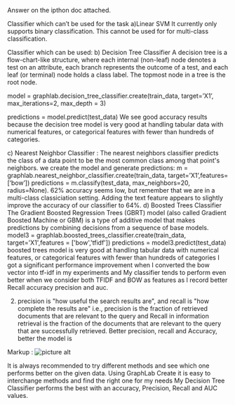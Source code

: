 

Answer on the ipthon doc attached.

Classifier which can’t be used for the task
a)Linear SVM 
It currently only supports binary classification. This cannot be used for for multi-class classification.

Classifier which can be used:
b) Decision Tree Classifier
A decision tree is a flow-chart-like structure, where each internal (non-leaf) node denotes a test on an attribute, each branch represents the outcome of a test, and each leaf (or terminal) node holds a class label. The topmost node in a tree is the root node. 

model = graphlab.decision_tree_classifier.create(train_data, target=’X1’, max_iterations=2, max_depth = 3)

predictions = model.predict(test_data)
We see good accuracy results because the decision tree model is very good at handling tabular data with numerical features, or categorical features with fewer than hundreds of categories.

c) Nearest Neighbor Classifier :
The nearest neighbors classifier predicts the class of a data point to be the most common class among that point's neighbors.
we create the model and generate predictions:
m = graphlab.nearest_neighbor_classifier.create(train_data, target=’X1’,features=[‘bow’])
predictions = m.classify(test_data, max_neighbors=20, radius=None).
62% accuracy seems low, but remember that we are in a multi-class classiciation setting. Adding the text feature appears to slightly improve the accuracy of our classifier to 64%.
d) Boosted Trees Classifier
The Gradient Boosted Regression Trees (GBRT) model (also called Gradient Boosted Machine or GBM) is a type of additive model that makes predictions by combining decisions from a sequence of base models.
model3 = graphlab.boosted_trees_classifier.create(train_data, target='X1',features = ['bow','tfidf'])
 predictions = model3.predict(test_data)
boosted trees model is very good at handling tabular data with numerical features, or categorical features with fewer than hundreds of categories
I got a significant performance improvement when I converted the bow vector into tf-idf in my experiments and My classifier tends to perform even better when we consider both TFIDF and BOW as features as I record better Recall accuracy precision and auc.

2. precision is "how useful the search results are", and recall is "how complete the results are" i.e., precision is the fraction of retrieved documents that are relevant to the query and Recall in information retrieval is the fraction of the documents that are relevant to the query that are successfully retrieved. Better precision, recall and Accuracy, better the model is

Markup : ![picture alt](https://github.com/nandhiniramanan5/Graphlab-for-multi-class-text-classification/blob/master/Capture.JPG "Accuracy table")


It is always recommended to try different methods and see which one performs better on the given data. Using GraphLab Create it is easy to interchange methods and find the right one for my needs
My Decision Tree Classifier performs the best with an accuracy, Precision, Recall and AUC values.
